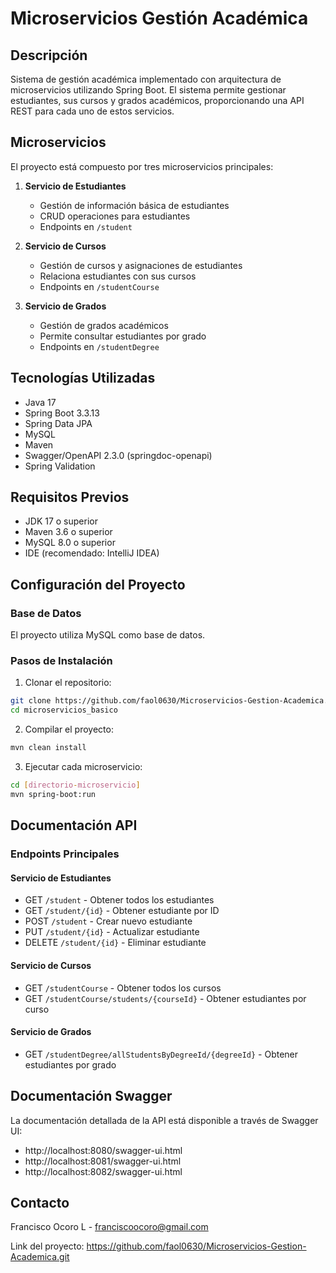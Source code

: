 
# Microservicios Gestión Académica 

## Descripción
Sistema de gestión académica implementado con arquitectura de microservicios utilizando Spring Boot. El sistema permite gestionar estudiantes, sus cursos y grados académicos, proporcionando una API REST para cada uno de estos servicios.

## Microservicios
El proyecto está compuesto por tres microservicios principales:

1. **Servicio de Estudiantes**
   - Gestión de información básica de estudiantes
   - CRUD operaciones para estudiantes
   - Endpoints en `/student`

2. **Servicio de Cursos**
   - Gestión de cursos y asignaciones de estudiantes
   - Relaciona estudiantes con sus cursos
   - Endpoints en `/studentCourse`

3. **Servicio de Grados**
   - Gestión de grados académicos
   - Permite consultar estudiantes por grado
   - Endpoints en `/studentDegree`

## Tecnologías Utilizadas
- Java 17
- Spring Boot 3.3.13
- Spring Data JPA
- MySQL
- Maven
- Swagger/OpenAPI 2.3.0 (springdoc-openapi)
- Spring Validation

## Requisitos Previos
- JDK 17 o superior
- Maven 3.6 o superior
- MySQL 8.0 o superior
- IDE (recomendado: IntelliJ IDEA)

## Configuración del Proyecto

### Base de Datos
El proyecto utiliza MySQL como base de datos.

### Pasos de Instalación
1. Clonar el repositorio:
```bash
git clone https://github.com/faol0630/Microservicios-Gestion-Academica.git
cd microservicios_basico
```

2. Compilar el proyecto:
```bash
mvn clean install
```

3. Ejecutar cada microservicio:
```bash
cd [directorio-microservicio]
mvn spring-boot:run
```

## Documentación API

### Endpoints Principales

#### Servicio de Estudiantes
- GET `/student` - Obtener todos los estudiantes
- GET `/student/{id}` - Obtener estudiante por ID
- POST `/student` - Crear nuevo estudiante
- PUT `/student/{id}` - Actualizar estudiante
- DELETE `/student/{id}` - Eliminar estudiante

#### Servicio de Cursos
- GET `/studentCourse` - Obtener todos los cursos
- GET `/studentCourse/students/{courseId}` - Obtener estudiantes por curso

#### Servicio de Grados
- GET `/studentDegree/allStudentsByDegreeId/{degreeId}` - Obtener estudiantes por grado

## Documentación Swagger
La documentación detallada de la API está disponible a través de Swagger UI:

- http://localhost:8080/swagger-ui.html
- http://localhost:8081/swagger-ui.html
- http://localhost:8082/swagger-ui.html


## Contacto
Francisco Ocoro L - franciscoocoro@gmail.com

Link del proyecto: https://github.com/faol0630/Microservicios-Gestion-Academica.git

